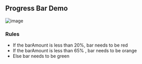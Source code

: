 ## Progress Bar Demo

![image](https://user-images.githubusercontent.com/35677839/184796960-dbffddb7-41b2-40a7-9cb2-d8dd52179f65.png)


### Rules

- If the barAmount is less than 20%, bar needs to be red
- If the barAmount is less than 65% , bar needs to be orange
- Else bar needs to be green
